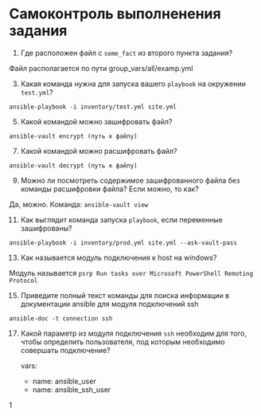 # Самоконтроль выполненения задания

1. Где расположен файл с `some_fact` из второго пункта задания?

Файл располагается по пути group_vars/all/examp.yml

3. Какая команда нужна для запуска вашего `playbook` на окружении `test.yml`?

`ansible-playbook -i inventory/test.yml site.yml`

5. Какой командой можно зашифровать файл?

`ansible-vault encrypt (путь к файлу)`

7. Какой командой можно расшифровать файл?

`ansible-vault decrypt (путь к файлу)`

9. Можно ли посмотреть содержимое зашифрованного файла без команды расшифровки файла? Если можно, то как?

Да, можно. Команда: `ansible-vault view`

11. Как выглядит команда запуска `playbook`, если переменные зашифрованы?

`ansible-playbook -i inventory/prod.yml site.yml --ask-vault-pass`

13. Как называется модуль подключения к host на windows?

Модуль называется `psrp Run tasks over Microsoft PowerShell Remoting Protocol`

15. Приведите полный текст команды для поиска информации в документации ansible для модуля подключений ssh

`ansible-doc -t connection ssh`

17. Какой параметр из модуля подключения `ssh` необходим для того, чтобы определить пользователя, под которым необходимо совершать подключение?

      vars:
      - name: ansible_user
      - name: ansible_ssh_user

1